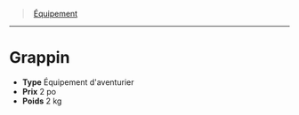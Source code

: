 ﻿---
!Equipment
Type: Équipement d'aventurier
Price: 2 po
Weight: 2 kg
Id: equipment_hd.md#grappin
ParentLink: equipment_hd.md#Équipement
Name: Grappin
ParentName: Équipement
NameLevel: 1
Attributes: {}
---
> [Équipement](hd_equipment.md)

---

# Grappin

- **Type** Équipement d'aventurier
- **Prix** 2 po
- **Poids** 2 kg

